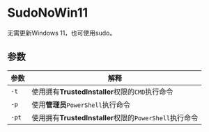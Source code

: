 # SudoNoWin11
无需更新Windows 11，也可使用sudo。
## 参数
|  参数  |  解释  |
|  ----  |  ----  |
|  `-t`  |  使用拥有**TrustedInstaller**权限的`CMD`执行命令  |
|  `-p`  |  使用**管理员**`PowerShell`执行命令  |
|  `-pt`  |  使用拥有**TrustedInstaller**权限的`PowerShell`执行命令  |
